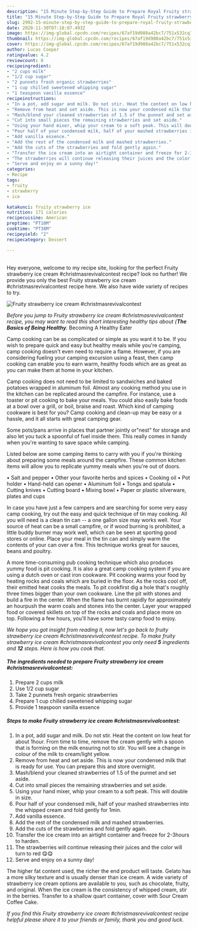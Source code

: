 ```yaml
---
description: "15 Minute Step-by-Step Guide to Prepare Royal Fruity strawberry ice cream #christmasrevivalcontest"
title: "15 Minute Step-by-Step Guide to Prepare Royal Fruity strawberry ice cream #christmasrevivalcontest"
slug: 2992-15-minute-step-by-step-guide-to-prepare-royal-fruity-strawberry-ice-cream-christmasrevivalcontest
date: 2020-11-30T07:18:07.493Z
image: https://img-global.cpcdn.com/recipes/67af19d988a42bc7/751x532cq70/fruity-strawberry-ice-cream-christmasrevivalcontest-recipe-main-photo.jpg
thumbnail: https://img-global.cpcdn.com/recipes/67af19d988a42bc7/751x532cq70/fruity-strawberry-ice-cream-christmasrevivalcontest-recipe-main-photo.jpg
cover: https://img-global.cpcdn.com/recipes/67af19d988a42bc7/751x532cq70/fruity-strawberry-ice-cream-christmasrevivalcontest-recipe-main-photo.jpg
author: Lucas Cooper
ratingvalue: 4.2
reviewcount: 8
recipeingredient:
- "2 cups milk"
- "1/2 cup sugar"
- "2 punnets fresh organic strawberries"
- "1 cup chilled sweetened whipping sugar"
- "1 teaspoon vanilla essence"
recipeinstructions:
- "In a pot, add sugar and milk. Do not stir. Heat the content on low heat for about 1hour. From time to time, remove the cream gently with a spoon that is forming on the milk ensuring not to stir. You will see a change in colour of the milk to cream/light yellow."
- "Remove from heat and set aside. This is now your condensed milk that is ready for use. You can prepare this and store overnight."
- "Mash/blend your cleaned strawberries of 1.5 of the punnet and set aside."
- "Cut into small pieces the remaining strawberries and set aside."
- "Using your hand mixer, whip your cream to a soft peak. This will double in size."
- "Pour half of your condensed milk, half of your mashed strawberries into the whipped cream and fold gently for 1min."
- "Add vanilla essence."
- "Add the rest of the condensed milk and mashed strawberries."
- "Add the cuts of the strawberries and fold gently again."
- "Transfer the ice cream into an airtight container and freeze for 2-3hours to harden."
- "The strawberries will continue releasing their juices and the color will turn to red 😋😋"
- "Serve and enjoy on a sunny day!"
categories:
- Recipe
tags:
- fruity
- strawberry
- ice

katakunci: fruity strawberry ice 
nutrition: 171 calories
recipecuisine: American
preptime: "PT10M"
cooktime: "PT38M"
recipeyield: "2"
recipecategory: Dessert

---
```

<br>
Hey everyone, welcome to my recipe site, looking for the perfect Fruity strawberry ice cream #christmasrevivalcontest recipe? look no further! We provide you only the best Fruity strawberry ice cream #christmasrevivalcontest recipe here. We also have wide variety of recipes to try.
<br>


![Fruity strawberry ice cream #christmasrevivalcontest](https://img-global.cpcdn.com/recipes/67af19d988a42bc7/751x532cq70/fruity-strawberry-ice-cream-christmasrevivalcontest-recipe-main-photo.jpg)

<i>Before you jump to Fruity strawberry ice cream #christmasrevivalcontest recipe, you may want to read this short interesting healthy tips about {<strong>The Basics of Being Healthy</strong>.</i>
Becoming A Healthy Eater

    
Camp cooking can be as complicated or simple as you want it to be. If you wish to prepare quick and easy but healthy meals while you're camping, camp cooking doesn't even need to require a flame. However, if you are considering fueling your camping excursion using a feast, then camp cooking can enable you to earn warm, healthy foods which are as great as you can make them at home in your kitchen.

Camp cooking does not need to be limited to sandwiches and baked potatoes wrapped in aluminum foil.  Almost any cooking method you use in the kitchen can be replicated around the campfire. For instance, use a toaster or pit cooking to bake your meals. You could also easily bake foods at a bowl over a grill, or boil, braise and roast. Which kind of camping cookware is best for you? Camp cooking and clean-up may be easy or a hassle, and it all starts with great camping gear.

Some pots/pans arrive in places that partner jointly or"nest" for storage and also let you tuck a spoonful of fuel inside them. This really comes in handy when you're wanting to save space while camping.

Listed below are some camping items to carry with you if you're thinking about preparing some meals around the campfire. These common kitchen items will allow you to replicate yummy meals when you're out of doors.

• Salt and pepper
• Other your favorite herbs and spices
• Cooking oil
• Pot holder
• Hand-held can opener
• Aluminum foil
• Tongs and spatula
• Cutting knives
• Cutting board
• Mixing bowl
• Paper or plastic silverware, plates and cups

In case you have just a few campers and are searching for some very easy camp cooking, try out the easy and quick technique of tin may cooking. All you will need is a clean tin can -- a one gallon size may works well. Your source of heat can be a small campfire, or if wood burning is prohibited, a little buddy burner may work well, which can be seen at sporting good stores or online. Place your meal in the tin can and simply warm the contents of your can over a fire.  This technique works great for sauces, beans and poultry.

A more time-consuming pub cooking technique which also produces yummy food is pit cooking.  It is also a great camp cooking system if you are using a dutch oven or cast iron cookware. Pit cooking warms your food by heating rocks and coals which are buried in the floor. As the rocks cool off, their emitted heat cooks the meals. To pit cookfirst dig a hole that's roughly three times bigger than your own cookware. Line the pit with stones and build a fire in the center. When the flame has burnt rapidly for approximately an hourpush the warm coals and stones into the center. Layer your wrapped food or covered skillets on top of the rocks and coals and place more on top. Following a few hours, you'll have some tasty camp food to enjoy.


<i>We hope you got insight from reading it, now let's go back to fruity strawberry ice cream #christmasrevivalcontest recipe. To make fruity strawberry ice cream #christmasrevivalcontest you only need <strong>5</strong> ingredients and <strong>12</strong> steps. Here is how you cook that.
</i>

##### The ingredients needed to prepare Fruity strawberry ice cream #christmasrevivalcontest:

1. Prepare 2 cups milk
1. Use 1/2 cup sugar
1. Take 2 punnets fresh organic strawberries
1. Prepare 1 cup chilled sweetened whipping sugar
1. Provide 1 teaspoon vanilla essence


##### Steps to make Fruity strawberry ice cream #christmasrevivalcontest:

1. In a pot, add sugar and milk. Do not stir. Heat the content on low heat for about 1hour. From time to time, remove the cream gently with a spoon that is forming on the milk ensuring not to stir. You will see a change in colour of the milk to cream/light yellow.
1. Remove from heat and set aside. This is now your condensed milk that is ready for use. You can prepare this and store overnight.
1. Mash/blend your cleaned strawberries of 1.5 of the punnet and set aside.
1. Cut into small pieces the remaining strawberries and set aside.
1. Using your hand mixer, whip your cream to a soft peak. This will double in size.
1. Pour half of your condensed milk, half of your mashed strawberries into the whipped cream and fold gently for 1min.
1. Add vanilla essence.
1. Add the rest of the condensed milk and mashed strawberries.
1. Add the cuts of the strawberries and fold gently again.
1. Transfer the ice cream into an airtight container and freeze for 2-3hours to harden.
1. The strawberries will continue releasing their juices and the color will turn to red 😋😋
1. Serve and enjoy on a sunny day!


The higher fat content used, the richer the end product will taste. Gelato has a more silky texture and is usually denser than ice cream. A wide variety of strawberry ice cream options are available to you, such as chocolate, fruity, and original. When the ice cream is the consistency of whipped cream, stir in the berries. Transfer to a shallow quart container, cover with Sour Cream Coffee Cake. 

<i>If you find this Fruity strawberry ice cream #christmasrevivalcontest recipe helpful please share it to your friends or family, thank you and good luck.</i>
